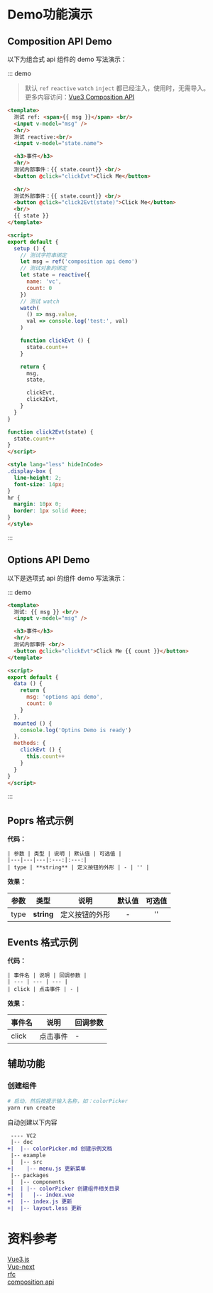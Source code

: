 # Demo功能演示

## Composition API Demo

以下为组合式 api 组件的 demo 写法演示：

::: demo

> 默认 `ref` `reactive` `watch` `inject` 都已经注入，使用时，无需导入。  
> 更多内容访问：[Vue3 Composition API](https://composition-api.vuejs.org/)

```html
<template>
  测试 ref: <span>{{ msg }}</span> <br/>
  <input v-model="msg" />
  <hr/>
  测试 reactive:<br/>
  <input v-model="state.name">

  <h3>事件</h3>
  <hr/>
  测试内部事件：{{ state.count}} <br/>
  <button @click="clickEvt">Click Me</button>
  
  <hr/>
  测试外部事件：{{ state.count}} <br/>
  <button @click="click2Evt(state)">Click Me</button>
  <br/>
  {{ state }}
</template>

<script>
export default {
  setup () {
    // 测试字符串绑定
    let msg = ref('composition api demo')
    // 测试对象的绑定
    let state = reactive({
      name: 'vc',
      count: 0
    })
    // 测试 watch
    watch(
      () => msg.value,
      val => console.log('test:', val)
    )

    function clickEvt () {
      state.count++
    }

    return {
      msg,
      state,

      clickEvt,
      click2Evt,
    }
  }
}

function click2Evt(state) {
  state.count++
}
</script>

<style lang="less" hideInCode>
.display-box {
  line-height: 2;
  font-size: 14px;
}
hr {
  margin: 10px 0;
  border: 1px solid #eee;
}
</style>
```
:::

## Options API Demo

以下是选项式 api 的组件 demo 写法演示：

::: demo
```html
<template>
  测试: {{ msg }} <br/>
  <input v-model="msg" />

  <h3>事件</h3>
  <hr/>
  测试内部事件 <br/>
  <button @click="clickEvt">Click Me {{ count }}</button>
</template>

<script>
export default {
  data () {
    return {
      msg: 'options api demo',
      count: 0
    }
  },
  mounted () {
    console.log('Optins Demo is ready')
  },
  methods: {
    clickEvt () {
      this.count++
    }
  }
}
</script>
```
:::

## Poprs 格式示例

**代码：**

```
| 参数 | 类型 | 说明 | 默认值 | 可选值 |
|---|---|---|:---:|:---:|
| type | **string** | 定义按钮的外形 | - | '' |
```

**效果：**

| 参数 | 类型 | 说明 | 默认值 | 可选值 |
|---|---|---|:---:|:---:|
| type | **string** | 定义按钮的外形 | - | '' |

## Events 格式示例
**代码：**
```
| 事件名 | 说明 | 回调参数 |
| --- | --- | --- |
| click | 点击事件 | - |
```

**效果：**

| 事件名 | 说明 | 回调参数 |
| --- | --- | --- |
| click | 点击事件 | - |

## 辅助功能

### 创建组件

```bash
# 启动，然后按提示输入名称，如：colorPicker
yarn run create
```

自动创建以下内容

``` diff
 ---- VC2
 |-- doc
+|  |-- colorPicker.md 创建示例文档
 |-- example
 |  |-- src
+|    |-- menu.js 更新菜单
 |-- packages
 |  |-- components
+|  | |-- colorPicker 创建组件相关目录
+|  |   |-- index.vue
+|  |-- index.js 更新
+|  |-- layout.less 更新
```

# 资料参考
[Vue3.js](http://v3.vuejs.org/)  
[Vue-next](https://github.com/vuejs/vue-next)  
[rfc](https://github.com/vuejs/rfcs)  
[composition api](https://composition-api.vuejs.org/)  
